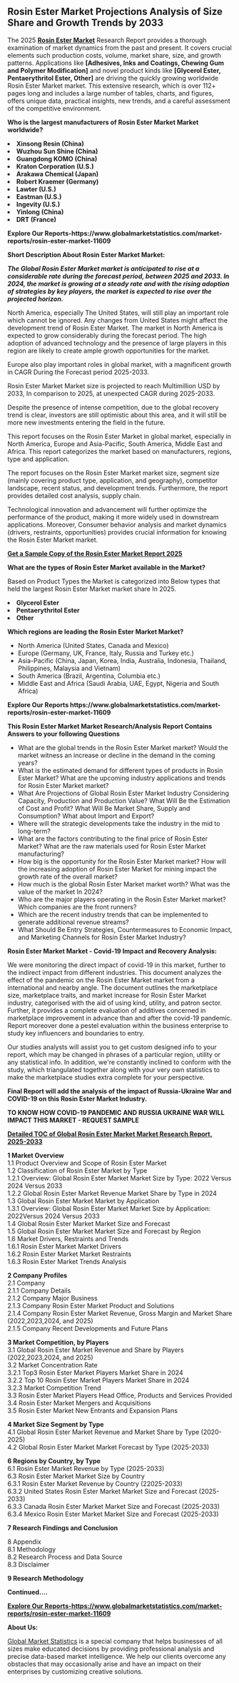 <h2>Rosin Ester Market Projections Analysis of Size Share and Growth Trends by 2033</h2><p>The 2025 <strong><a href="https://www.globalmarketstatistics.com/market-reports/rosin-ester-market-11609">Rosin Ester Market</a></strong> Research Report provides a thorough examination of market dynamics from the past and present. It covers crucial elements such production costs, volume, market share, size, and growth patterns. Applications like <strong>[Adhesives, Inks and Coatings, Chewing Gum and Polymer Modification]</strong> and novel product kinds like <strong>[Glycerol Ester, Pentaerythritol Ester, Other]</strong> are driving the quickly growing worldwide Rosin Ester Market market. This extensive research, which is over 112+ pages long and includes a large number of tables, charts, and figures, offers unique data, practical insights, new trends, and a careful assessment of the competitive environment.</p> <p><strong>Who is the largest manufacturers of Rosin Ester Market Market worldwide?</strong></p> <p><strong><li>Xinsong Resin (China)<li>Wuzhou Sun Shine (China)<li>Guangdong KOMO (China)<li>Kraton Corporation (U.S.)<li>Arakawa Chemical (Japan)<li>Robert Kraemer (Germany)<li>Lawter (U.S.)<li>Eastman (U.S.)<li>Ingevity (U.S.)<li>Yinlong (China)<li>DRT (France)</strong></p> <p><strong>Explore Our Reports-https://www.globalmarketstatistics.com/market-reports/rosin-ester-market-11609</strong></p> <p><strong>Short Description About Rosin Ester Market Market:</strong></p> <p><strong><em>The Global Rosin Ester Market market is anticipated to rise at a considerable rate during the forecast period, between 2025 and 2033. In 2024, the market is growing at a steady rate and with the rising adoption of strategies by key players, the market is expected to rise over the projected horizon.</em></strong></p> <p>North America, especially The United States, will still play an important role which cannot be ignored. Any changes from United States might affect the development trend of Rosin Ester Market. The market in North America is expected to grow considerably during the forecast period. The high adoption of advanced technology and the presence of large players in this region are likely to create ample growth opportunities for the market.</p> <p>Europe also play important roles in global market, with a magnificent growth in CAGR During the Forecast period 2025-2033.</p> <p>Rosin Ester Market Market size is projected to reach Multimillion USD by 2033, In comparison to 2025, at unexpected CAGR during 2025-2033.</p> <p>Despite the presence of intense competition, due to the global recovery trend is clear, investors are still optimistic about this area, and it will still be more new investments entering the field in the future.</p> <p>This report focuses on the Rosin Ester Market in global market, especially in North America, Europe and Asia-Pacific, South America, Middle East and Africa. This report categorizes the market based on manufacturers, regions, type and application.</p> <p>The report focuses on the Rosin Ester Market market size, segment size (mainly covering product type, application, and geography), competitor landscape, recent status, and development trends. Furthermore, the report provides detailed cost analysis, supply chain.</p> <p>Technological innovation and advancement will further optimize the performance of the product, making it more widely used in downstream applications. Moreover, Consumer behavior analysis and market dynamics (drivers, restraints, opportunities) provides crucial information for knowing the Rosin Ester Market market.</p> <p><strong><a href="https://www.globalmarketstatistics.com/market-reports/rosin-ester-market-11609">Get a Sample Copy of the Rosin Ester Market Report 2025</a></strong></p> <p><strong>What are the types of Rosin Ester Market available in the Market?</strong></p> <p>Based on Product Types the Market is categorized into Below types that held the largest Rosin Ester Market market share In 2025.</p> <p><strong><li>Glycerol Ester<li>Pentaerythritol Ester<li>Other</strong></p> <p><strong>Which regions are leading the Rosin Ester Market Market?</strong></p> <ul> <li>North America (United States, Canada and Mexico)</li> <li>Europe (Germany, UK, France, Italy, Russia and Turkey etc.)</li> <li>Asia-Pacific (China, Japan, Korea, India, Australia, Indonesia, Thailand, Philippines, Malaysia and Vietnam)</li> <li>South America (Brazil, Argentina, Columbia etc.)</li> <li>Middle East and Africa (Saudi Arabia, UAE, Egypt, Nigeria and South Africa)</li> </ul> <p><strong>Explore Our Reports https://www.globalmarketstatistics.com/market-reports/rosin-ester-market-11609</strong></p> <p><strong>This Rosin Ester Market Market Research/Analysis Report Contains Answers to your following Questions</strong></p> <ul> <li>What are the global trends in the Rosin Ester Market market? Would the market witness an increase or decline in the demand in the coming years?</li> <li>What is the estimated demand for different types of products in Rosin Ester Market? What are the upcoming industry applications and trends for Rosin Ester Market market?</li> <li>What Are Projections of Global Rosin Ester Market Industry Considering Capacity, Production and Production Value? What Will Be the Estimation of Cost and Profit? What Will Be Market Share, Supply and Consumption? What about Import and Export?</li> <li>Where will the strategic developments take the industry in the mid to long-term?</li> <li>What are the factors contributing to the final price of Rosin Ester Market? What are the raw materials used for Rosin Ester Market manufacturing?</li> <li>How big is the opportunity for the Rosin Ester Market market? How will the increasing adoption of Rosin Ester Market for mining impact the growth rate of the overall market?</li> <li>How much is the global Rosin Ester Market market worth? What was the value of the market In 2024?</li> <li>Who are the major players operating in the Rosin Ester Market market? Which companies are the front runners?</li> <li>Which are the recent industry trends that can be implemented to generate additional revenue streams?</li> <li>What Should Be Entry Strategies, Countermeasures to Economic Impact, and Marketing Channels for Rosin Ester Market Industry?</li> </ul> <p><strong>Rosin Ester Market Market - Covid-19 Impact and Recovery Analysis:</strong></p> <p>We were monitoring the direct impact of covid-19 in this market, further to the indirect impact from different industries. This document analyzes the effect of the pandemic on the Rosin Ester Market market from a international and nearby angle. The document outlines the marketplace size, marketplace traits, and market increase for Rosin Ester Market industry, categorised with the aid of using kind, utility, and patron sector. Further, it provides a complete evaluation of additives concerned in marketplace improvement in advance than and after the covid-19 pandemic. Report moreover done a pestel evaluation within the business enterprise to study key influencers and boundaries to entry.</p> <p>Our studies analysts will assist you to get custom designed info to your report, which may be changed in phrases of a particular region, utility or any statistical info. In addition, we're constantly inclined to conform with the study, which triangulated together along with your very own statistics to make the marketplace studies extra complete for your perspective.</p> <p><strong>Final Report will add the analysis of the impact of Russia-Ukraine War and COVID-19 on this Rosin Ester Market Industry.</strong></p> <p><strong>TO KNOW HOW COVID-19 PANDEMIC AND RUSSIA UKRAINE WAR WILL IMPACT THIS MARKET - REQUEST SAMPLE</strong></p> <p><strong><a href="https://www.globalmarketstatistics.com/market-reports/rosin-ester-market-11609">Detailed TOC of Global Rosin Ester Market Market Research Report, 2025-2033</a></strong></p> <p><strong>1 Market Overview</strong><br /> 1.1 Product Overview and Scope of Rosin Ester Market<br /> 1.2 Classification of Rosin Ester Market by Type<br /> 1.2.1 Overview: Global Rosin Ester Market Market Size by Type: 2022 Versus 2024 Versus 2033<br /> 1.2.2 Global Rosin Ester Market Revenue Market Share by Type in 2024<br /> 1.3 Global Rosin Ester Market Market by Application<br /> 1.3.1 Overview: Global Rosin Ester Market Market Size by Application: 2022Versus 2024 Versus 2033<br /> 1.4 Global Rosin Ester Market Market Size and Forecast<br /> 1.5 Global Rosin Ester Market Market Size and Forecast by Region<br /> 1.6 Market Drivers, Restraints and Trends<br /> 1.6.1 Rosin Ester Market Market Drivers<br /> 1.6.2 Rosin Ester Market Market Restraints<br /> 1.6.3 Rosin Ester Market Trends Analysis</p> <p><strong>2 Company Profiles</strong><br /> 2.1 Company<br /> 2.1.1 Company Details<br /> 2.1.2 Company Major Business<br /> 2.1.3 Company Rosin Ester Market Product and Solutions<br /> 2.1.4 Company Rosin Ester Market Revenue, Gross Margin and Market Share (2022,2023,2024, and 2025)<br /> 2.1.5 Company Recent Developments and Future Plans</p> <p><strong>3 Market Competition, by Players</strong><br /> 3.1 Global Rosin Ester Market Revenue and Share by Players (2022,2023,2024, and 2025)<br /> 3.2 Market Concentration Rate<br /> 3.2.1 Top3 Rosin Ester Market Players Market Share in 2024<br /> 3.2.2 Top 10 Rosin Ester Market Players Market Share in 2024<br /> 3.2.3 Market Competition Trend<br /> 3.3 Rosin Ester Market Players Head Office, Products and Services Provided<br /> 3.4 Rosin Ester Market Mergers and Acquisitions<br /> 3.5 Rosin Ester Market New Entrants and Expansion Plans</p> <p><strong>4 Market Size Segment by Type</strong><br /> 4.1 Global Rosin Ester Market Revenue and Market Share by Type (2020-2025)<br /> 4.2 Global Rosin Ester Market Market Forecast by Type (2025-2033)</p> <p><strong>6 Regions by Country, by Type</strong><br /> 6.1 Rosin Ester Market Revenue by Type (2025-2033)<br /> 6.3 Rosin Ester Market Market Size by Country<br /> 6.3.1 Rosin Ester Market Revenue by Country (22025-2033)<br /> 6.3.2 United States Rosin Ester Market Market Size and Forecast (2025-2033)<br /> 6.3.3 Canada Rosin Ester Market Market Size and Forecast (2025-2033)<br /> 6.3.4 Mexico Rosin Ester Market Market Size and Forecast (2025-2033)</p> <p><strong>7 Research Findings and Conclusion</strong></p> <p>8 Appendix<br /> 8.1 Methodology<br /> 8.2 Research Process and Data Source<br /> 8.3 Disclaimer</p> <p><strong>9 Research Methodology</strong></p> <p><strong>Continued&hellip;.</strong></p> <p><strong><a href="https://www.globalmarketstatistics.com/market-reports/rosin-ester-market-11609">Explore Our Reports-https://www.globalmarketstatistics.com/market-reports/rosin-ester-market-11609</a></strong></p> <p><strong>About Us:</strong></p> <p><a href="https://www.globalmarketstatistics.com/">Global Market Statistics</a> is a special company that helps businesses of all sizes make educated decisions by providing professional analysis and precise data-based market intelligence. We help our clients overcome any obstacles that may occasionally arise and have an impact on their enterprises by customizing creative solutions.</p>

